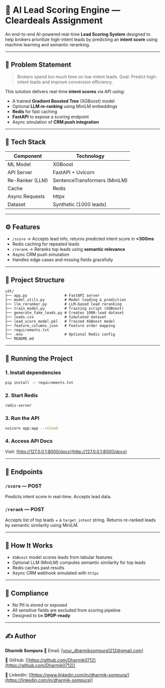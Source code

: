 # 🚀 AI Lead Scoring Engine — Cleardeals Assignment

An end-to-end AI-powered real-time **Lead Scoring System** designed to help brokers prioritize high-intent leads by predicting an **intent score** using machine learning and semantic reranking.

---

## 📌 Problem Statement

> Brokers spend too much time on low-intent leads.
> Goal: Predict high-intent leads and improve conversion efficiency.

This solution delivers real-time **intent scores** via API using:

* A trained **Gradient Boosted Tree** (XGBoost) model
* Optional **LLM re-ranking** using MiniLM embeddings
* **Redis** for fast caching
* **FastAPI** to expose a scoring endpoint
* Async simulation of **CRM push integration**

---

## 🧰 Tech Stack

| Component       | Technology                    |
| --------------- | ----------------------------- |
| ML Model        | XGBoost                       |
| API Server      | FastAPI + Uvicorn             |
| Re-Ranker (LLM) | SentenceTransformers (MiniLM) |
| Cache           | Redis                         |
| Async Requests  | httpx                         |
| Dataset         | Synthetic (1000 leads)        |

---

## ⚙️ Features

* `/score` → Accepts lead info, returns predicted intent score in **<300ms**
* Redis caching for repeated leads
* `/rerank` → Reranks top leads using **semantic relevance**
* Async CRM push simulation
* Handles edge cases and missing fields gracefully

---

## 📁 Project Structure

```
cdt/
├── app.py                 # FastAPI server
├── model_utils.py         # Model loading & prediction
├── llm_reranker.py        # LLM-based lead reranking
├── train_model.py         # Training script (XGBoost)
├── generate_fake_leads.py # Creates 1000-lead dataset
├── leads.csv              # Simulated dataset
├── lead_score_model.pkl   # Trained XGBoost model
├── feature_columns.json   # Feature order mapping
├── requirements.txt
├── .env                   # Optional Redis config
└── README.md
```

---

## 🚀 Running the Project

### 1. Install dependencies

```bash
pip install -r requirements.txt
```

### 2. Start Redis

```bash
redis-server
```

### 3. Run the API

```bash
uvicorn app:app --reload
```

### 4. Access API Docs

Visit: [http://127.0.0.1:8000/docs](http://127.0.0.1:8000/docs)

---

## 🧪 Endpoints

### `/score` — POST

Predicts intent score in real-time. Accepts lead data.

### `/rerank` — POST

Accepts list of top leads + a `target_intent` string. Returns re-ranked leads by semantic similarity using MiniLM.

---

## 🧠 How It Works

* `XGBoost` model scores leads from tabular features
* Optional LLM (MiniLM) computes semantic similarity for top leads
* Redis caches past results
* Async CRM webhook simulated with `httpx`

---

## 🔐 Compliance

* No PII is stored or exposed
* All sensitive fields are excluded from scoring pipeline
* Designed to be **DPDP-ready**

---

## ✍️ Author

**Dharmik Sompura**
📧 Email: \[[your\_dharmiksompura1212@gmail.com](mailto:your_dharmiksompura1212@gmail.com)]

🔗 GitHub: \[[https://github.com/Dharmik0712](https://github.com/Dharmik0712)]

🔗 LinkedIn: \[[https://www.linkedin.com/in/dharmik-sompura/](https://linkedin.com/in/dharmik-sompura)]


